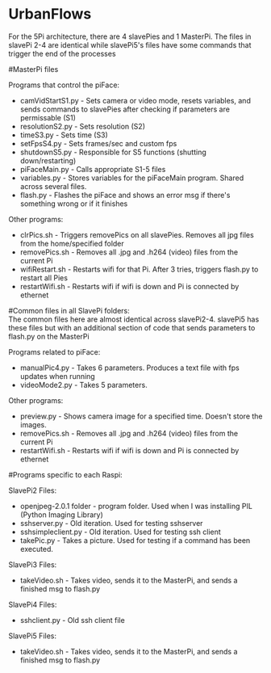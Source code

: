 # UrbanFlows

For the 5Pi architecture, there are 4 slavePies and 1 MasterPi.
The files in slavePi 2-4 are identical while slavePi5's files have some
commands that trigger the end of the processes

#MasterPi files

Programs that control the piFace:   
*   camVidStartS1.py - Sets camera or video mode, resets variables, and sends commands to slavePies after checking if parameters are permissable (S1)   
*   resolutionS2.py - Sets resolution (S2)   
*   timeS3.py - Sets time (S3)   
*   setFpsS4.py - Sets frames/sec and custom fps    
*   shutdownS5.py - Responsible for S5 functions (shutting down/restarting)   
*   piFaceMain.py - Calls appropriate S1-5 files   
*   variables.py - Stores variables for the piFaceMain program.  Shared across several files.  
*   flash.py - Flashes the piFace and shows an error msg if there's something wrong or if it finishes   

Other programs:   
*   clrPics.sh - Triggers removePics on all slavePies.  Removes all jpg files from the home/specified folder   
*   removePics.sh - Removes all .jpg and .h264 (video) files from the current Pi   
*   wifiRestart.sh - Restarts wifi for that Pi.  After 3 tries, triggers flash.py to restart all Pies   
*   restartWifi.sh - Restarts wifi if wifi is down and Pi is connected by ethernet   

#Common files in all SlavePi folders:   
The common files here are almost identical across slavePi2-4.  slavePi5 has these files but with an additional
section of code that sends parameters to flash.py on the MasterPi   

Programs related to piFace:   
*   manualPic4.py - Takes 6 parameters.  Produces a text file with fps updates when running   
*   videoMode2.py - Takes 5 parameters.   

Other programs:   
*   preview.py - Shows camera image for a specified time.  Doesn't store the images.   
*   removePics.sh - Removes all .jpg and .h264 (video) files from the current Pi   
*   restartWifi.sh - Restarts wifi if wifi is down and Pi is connected by ethernet   

#Programs specific to each Raspi:   

SlavePi2 Files:   
*   openjpeg-2.0.1 folder - program folder.  Used when I was installing PIL (Python Imaging Library)   
*   sshserver.py - Old iteration.  Used for testing sshserver   
*   sshsimpleclient.py - Old iteration.  Used for testing ssh client   
*   takePic.py - Takes a picture.  Used for testing if a command has been executed.   

SlavePi3 Files:   
*   takeVideo.sh - Takes video, sends it to the MasterPi, and sends a finished msg to flash.py   

SlavePi4 Files:    
*   sshclient.py - Old ssh client file   

SlavePi5 Files:   
*   takeVideo.sh - Takes video, sends it to the MasterPi, and sends a finished msg to flash.py  
